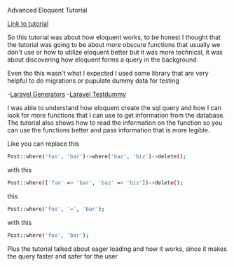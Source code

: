 
Advanced Eloquent Tutorial

[Link to tutorial](https://laracasts.com/series/advanced-eloquent)


So this tutorial was about how eloquent works, to be honest I thought that the tutorial was going to be about more obscure functions that usually we don't use or how to utilize eloquent better but it was more technical, it was about discovering how eloquent forms a query in the background.

Even tho this wasn't what I expected I used some library that are very helpful to do migrations or pupulate dummy data for testing

-[Laravel Generators](https://github.com/laracasts/Laravel-5-Generators-Extended)
-[Laravel Testdummy](https://github.com/laracasts/TestDummy)

I was able to understand how eloquent create the sql query and how I can look for more functions that I can use to get information from the database. The tutorial also shows how to read the information on the function so you can use the functions better and pass information that is more legible.

Like you can replace this 
```sh
Post::where('foo', 'bar')->where('baz', 'biz')->delete();
```

with this

```sh
Post::where(['foo' => 'bar', 'baz' => 'biz'])->delete();
```

this

```sh
Post::where('foo', '=', 'bar');
```

with this

```sh
Post::where('foo', 'bar');
```

Plus the tutorial talked about eager loading and how it works, since it makes the query faster and safer for the user
